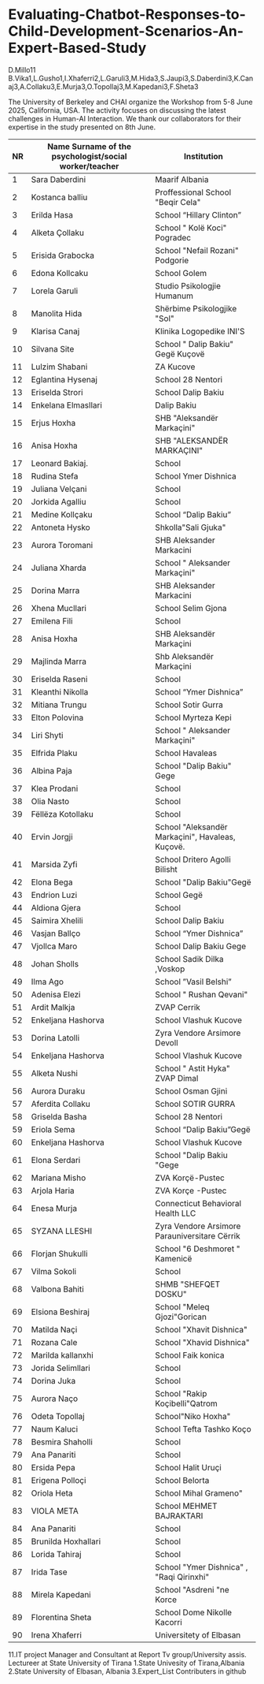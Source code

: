 # Evaluating-Chatbot-Responses-to-Child-Development-Scenarios-An-Expert-Based-Study
D.Millo11 B.Vika1,L.Gusho1,I.Xhaferri2,L.Garuli3,M.Hida3,S.Jaupi3,S.Daberdini3,K.Canaj3,A.Collaku3,E.Murja3,O.Topollaj3,M.Kapedani3,F.Sheta3


The University of Berkeley and CHAI organize the Workshop from 5-8 June 2025, California, USA. 
The activity focuses on discussing the latest challenges in Human-AI Interaction.
We thank our collaborators for their expertise in the study presented on 8th June.

| NR | Name Surname of the psychologist/social worker/teacher | Institution |
|----|---------------|-------------|
| 1 | Sara Daberdini | Maarif Albania |
| 2 | Kostanca balliu  | Proffessional School "Beqir Cela"  |
| 3 | Erilda Hasa  | School “Hillary Clinton”  |
| 4 | Alketa Çollaku | School " Kolë Koci" Pogradec |
| 5 | Erisida Grabocka | School "Nefail Rozani" Podgorie |
| 6 | Edona Kollcaku | School Golem |
| 7 | Lorela Garuli | Studio Psikologjie Humanum |
| 8 | Manolita Hida | Shërbime Psikologjike "Sol" |
| 9 | Klarisa Canaj | Klinika Logopedike INI'S |
| 10 | Silvana Site  | School " Dalip Bakiu" Gegë Kuçovë  |
| 11 | Lulzim Shabani  | ZA Kucove |
| 12 | Eglantina Hysenaj | School 28 Nentori |
| 13 | Eriselda Strori  | School Dalip Bakiu |
| 14 | Enkelana Elmasllari | Dalip Bakiu |
| 15 | Erjus Hoxha | SHB "Aleksandër Markaçini" |
| 16 | Anisa Hoxha | SHB "ALEKSANDËR MARKAÇINI" |
| 17 | Leonard Bakiaj. | School |
| 18 | Rudina Stefa  | School Ymer Dishnica  |
| 19 | Juliana Velçani | School |
| 20 | Jorkida Agalliu | School |
| 21 | Medine Kollçaku | School “Dalip Bakiu” |
| 22 | Antoneta Hysko | Shkolla"Sali Gjuka" |
| 23 | Aurora Toromani | SHB Aleksander Markacini |
| 24 | Juliana Xharda  | School " Aleksander Markaçini"  |
| 25 | Dorina Marra | SHB Aleksander Markacini |
| 26 | Xhena Mucllari |School Selim Gjona |
| 27 | Emilena Fili | School |
| 28 | Anisa Hoxha | SHB Aleksandër Markaçini  |
| 29 | Majlinda Marra  | Shb Aleksandër Markaçini |
| 30 | Eriselda Raseni | School |
| 31 | Kleanthi Nikolla | School “Ymer Dishnica” |
| 32 | Mitiana Trungu | School Sotir Gurra  |
| 33 | Elton Polovina  | School Myrteza Kepi  |
| 34 | Liri Shyti | School " Aleksander Markaçini" |
| 35 | Elfrida Plaku | School Havaleas |
| 36 | Albina Paja  | School "Dalip Bakiu" Gege |
| 37 | Klea Prodani | School |
| 38 | Olia Nasto | School |
| 39 | Fëllëza Kotollaku | School |
| 40 | Ervin Jorgji  | School "Aleksandër Markaçini", Havaleas, Kuçovë. |
| 41 | Marsida Zyfi | School Dritero Agolli Bilisht |
| 42 | Elona Bega | School "Dalip Bakiu"Gegë |
| 43 | Endrion Luzi | School Gegë |
| 44 | Aldiona Gjera  | School |
| 45 | Saimira Xhelili  |School Dalip Bakiu |
| 46 | Vasjan Ballço |School “Ymer Dishnica” |
| 47 | Vjollca Maro | School Dalip Bakiu Gege |
| 48 | Johan Sholls | School Sadik Dilka ,Voskop |
| 49 | Ilma Ago | School ”Vasil Belshi” |
| 50 | Adenisa Elezi | School " Rushan Qevani" |
| 51 | Ardit Malkja | ZVAP Cerrik |
| 52 | Enkeljana Hashorva | School Vlashuk Kucove |
| 53 | Dorina Latolli | Zyra Vendore Arsimore Devoll |
| 54 | Enkeljana Hashorva | School Vlashuk Kucove |
| 55 | Alketa Nushi | School " Astit Hyka" ZVAP Dimal |
| 56 | Aurora Duraku  |School  Osman Gjini |
| 57 | Aferdita Collaku |School SOTIR GURRA |
| 58 | Griselda Basha | School 28 Nentori |
| 59 | Eriola Sema | School “Dalip Bakiu”Gegë |
| 60 | Enkeljana Hashorva | School Vlashuk Kucove |
| 61 | Elona Serdari | School "Dalip Bakiu "Gege  |
| 62 | Mariana Misho | ZVA Korçë-Pustec |
| 63 | Arjola Haria | ZVA Korçe -Pustec |
| 64 | Enesa Murja | Connecticut Behavioral Health LLC |
| 65 | SYZANA LLESHI | Zyra Vendore Arsimore Parauniversitare Cërrik |
| 66 | Florjan Shukulli | School "6 Deshmoret " Kamenicë  |
| 67 | Vilma Sokoli | School |
| 68 | Valbona Bahiti | SHMB "SHEFQET DOSKU" |
| 69 | Elsiona Beshiraj  | School "Meleq Gjozi"Gorican  |
| 70 | Matilda Naçi  | School "Xhavit Dishnica" |
| 71 | Rozana Cale | School "Xhavid Dishnica" |
| 72 | Marilda kallanxhi |School Faik konica |
| 73 | Jorida Selimllari |School |
| 74 | Dorina Juka | School |
| 75 | Aurora Naço | School "Rakip Koçibelli"Qatrom  |
| 76 | Odeta Topollaj | School"Niko Hoxha" |
| 77 | Naum Kaluci  | School Tefta Tashko Koço |
| 78 | Besmira Shaholli | School |
| 79 | Ana Panariti | School |
| 80 | Ersida Pepa | School Halit Uruçi |
| 81 | Erigena Polloçi  |School Belorta  |
| 82 | Oriola Heta | School Mihal Grameno" |
| 83 | VIOLA META | School MEHMET BAJRAKTARI |
| 84 | Ana Panariti | School |
| 85 | Brunilda Hoxhallari  | School |
| 86 | Lorida Tahiraj  | School  |
| 87 | Irida Tase | School "Ymer Dishnica" , "Raqi Qirinxhi" |
| 88 | Mirela Kapedani | School "Asdreni "ne Korce |
| 89 | Florentina Sheta  | School Dome Nikolle Kacorri  |
| 90 | Irena Xhaferri | Universitety of Elbasan |


11.IT project Manager and Consultant at Report Tv group/University assis. Lectureer at State University of Tirana
1.State Univesity of Tirana,Albania
2.State University of Elbasan, Albania
3.Expert_List Contributers in github 






